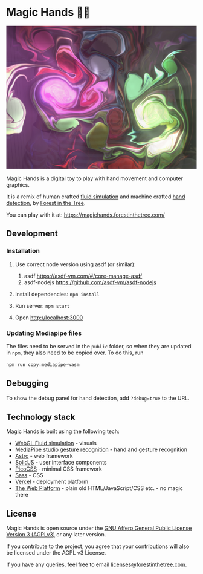 # Magic Hands 🙌🏼

![Magic Hands image](./images/magic-hands.jpg)

Magic Hands is a digital toy to play with hand movement and computer graphics.

It is a remix of human crafted [fluid simulation](https://paveldogreat.github.io/WebGL-Fluid-Simulation/) and machine crafted [hand detection](https://mediapipe-studio.webapps.google.com/demo/gesture_recognizer), by [Forest in the Tree](https://www.forestinthetree.com/).

You can play with it at: https://magichands.forestinthetree.com/

## Development

### Installation

1. Use correct node version using asdf (or similar):

   1. asdf https://asdf-vm.com/#/core-manage-asdf
   1. asdf-nodejs https://github.com/asdf-vm/asdf-nodejs

1. Install dependencies: `npm install`
1. Run server: `npm start`
1. Open [http://localhost:3000](http://localhost:3000)

### Updating Mediapipe files

The files need to be served in the `public` folder, so when they are updated in `npm`, they also need to be copied over. To do this, run

```bash
npm run copy:mediapipe-wasm
```

## Debugging

To show the debug panel for hand detection, add `?debug=true` to the URL.

## Technology stack

Magic Hands is built using the following tech:

- [WebGL Fluid simulation](https://paveldogreat.github.io/WebGL-Fluid-Simulation/) - visuals
- [MediaPipe studio gesture recognition](https://mediapipe-studio.webapps.google.com/demo/gesture_recognizer) - hand and gesture recognition
- [Astro](https://astro.build/) - web framework
- [SolidJS](https://www.solidjs.com/) - user interface components
- [PicoCSS](https://picocss.com/) - minimal CSS framework
- [Sass](https://sass-lang.com/) - CSS
- [Vercel](https://vercel.com/dashboard) - deployment platform
- [The Web Platform](https://en.wikipedia.org/wiki/Web_platform) - plain old HTML/JavaScript/CSS etc. - no magic there

## License

Magic Hands is open source under the [GNU Affero General Public License Version 3 (AGPLv3)](https://www.gnu.org/licenses/agpl-3.0.en.html) or any later version.

If you contribute to the project, you agree that your contributions will also be licensed under the AGPL v3 License.

If you have any queries, feel free to email [licenses@forestinthetree.com](mailto:licenses@forestinthetree.com).
